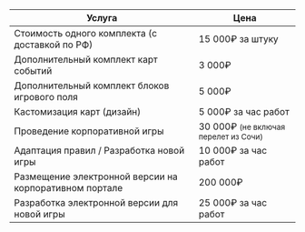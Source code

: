 | Услуга | Цена |
| --- | --- |
| Стоимость одного комплекта (с доставкой по РФ) | 15 000₽ за штуку |
| Дополнительный комплект карт событий | 3 000₽ |
| Дополнительный комплект блоков игрового поля | 5 000₽ |
| Кастомизация карт (дизайн) | 5 000₽ за час работ |
| Проведение корпоративной игры | 30 000₽ <small>(не включая перелет из Сочи)</small> |
| Адаптация правил / Разработка новой игры | 10 000₽ за час работ |
| Размещение электронной версии на корпоративном портале | 200 000₽ |
| Разработка электронной версии для новой игры | 25 000₽ за час работ |